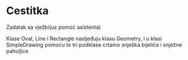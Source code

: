 Cestitka
========
Zadatak sa vježbi(uz pomoć asistenta)

Klase Oval, Line i Rectangle nasljeđuju klasu Geometry, i u klasi SimpleDrawing pomoću te tri podklase crtamo snješka bijelića i snježne pahuljice
